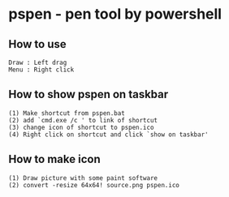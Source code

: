 # pspen - pen tool by powershell

## How to use
```
Draw : Left drag
Menu : Right click
```

## How to show pspen on taskbar
```
(1) Make shortcut from pspen.bat
(2) add `cmd.exe /c ' to link of shortcut
(3) change icon of shortcut to pspen.ico
(4) Right click on shortcut and click `show on taskbar'
```

## How to make icon
```
(1) Draw picture with some paint software
(2) convert -resize 64x64! source.png pspen.ico
```

